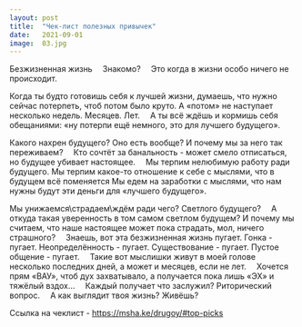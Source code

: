 ```yaml
---
layout: post
title:  "Чек-лист полезных привычек"
date:   2021-09-01
image:  03.jpg
---
```


Безжизненная жизнь
⠀
Знакомо?
⠀
Это когда в жизни особо ничего не происходит.

Когда ты будто готовишь себя к лучшей жизни, думаешь, что нужно сейчас потерпеть, чтоб потом было круто.
А «потом» не наступает несколько недель.
Месяцев.
Лет.
⠀
А ты всё ждёшь и кормишь себя обещаниями: «ну потерпи ещё немного, это для лучшего будущего».

Какого нахрен будущего?
Оно есть вообще?
И почему мы за него так переживаем?
⠀
Кто сочтёт за банальность - может смело отписаться, но будущее убивает настоящее.
⠀
Мы терпим нелюбимую работу ради будущего.
Мы терпим какое-то отношение к себе с мыслями, что в будущем всё поменяется
Мы едем на заработки с мыслями, что нам нужны будут эти деньги для «лучшего будущего».

Мы унижаемся\страдаем\ждём ради чего? Светлого будущего?
⠀
А откуда такая уверенность в том самом светлом будущем? И почему мы считаем, что наше настоящее может пока страдать, мол, ничего страшного?
⠀
Знаешь, вот эта безжизненная жизнь пугает.
Гонка - пугает.
Неопределённость - пугает.
Существование - пугает.
Пустое общение - пугает.
⠀
Такие вот мыслишки живут в моей голове несколько последних дней, а может и месяцев, если не лет.
⠀
Хочется прям «ВАУ», чтоб дух захватывало, а получается пока лишь «ЭХ» и тяжёлый вздох…
⠀
Каждый получает что заслужил? Риторический вопрос.
⠀
А как выглядит твоя жизнь? Живёшь?

Ссылка на чеклист - https://msha.ke/drugoy/#top-picks
